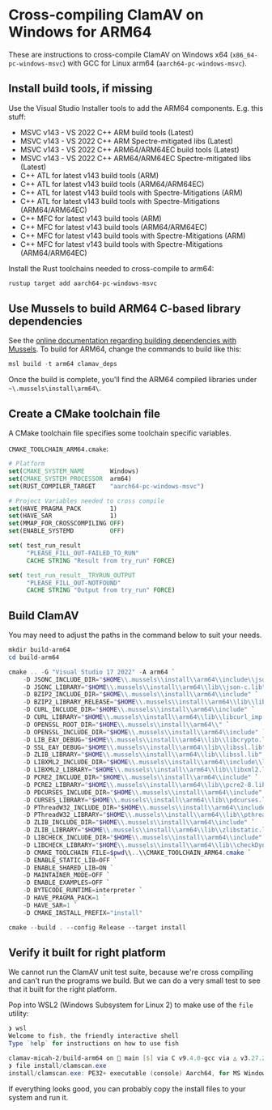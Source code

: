 # Cross-compiling ClamAV on Windows for ARM64

These are instructions to cross-compile ClamAV on Windows x64 (`x86_64-pc-windows-msvc`) with GCC for Linux arm64 (`aarch64-pc-windows-msvc`).

## Install build tools, if missing

Use the Visual Studio Installer tools to add the ARM64 components. E.g. this stuff:
- MSVC v143 - VS 2022 C++ ARM build tools (Latest)
- MSVC v143 - VS 2022 C++ ARM Spectre-mitigated libs (Latest)
- MSVC v143 - VS 2022 C++ ARM64/ARM64EC build tools (Latest)
- MSVC v143 - VS 2022 C++ ARM64/ARM64EC Spectre-mitigated libs (Latest)
- C++ ATL for latest v143 build tools (ARM)
- C++ ATL for latest v143 build tools (ARM64/ARM64EC)
- C++ ATL for latest v143 build tools with Spectre-Mitigations (ARM)
- C++ ATL for latest v143 build tools with Spectre-Mitigations (ARM64/ARM64EC)
- C++ MFC for latest v143 build tools (ARM)
- C++ MFC for latest v143 build tools (ARM64/ARM64EC)
- C++ MFC for latest v143 build tools with Spectre-Mitigations (ARM)
- C++ MFC for latest v143 build tools with Spectre-Mitigations (ARM64/ARM64EC)

Install the Rust toolchains needed to cross-compile to arm64:

```powershell
rustup target add aarch64-pc-windows-msvc
```

## Use Mussels to build ARM64 C-based library dependencies

See the [online documentation regarding building dependencies with Mussels](https://docs.clamav.net/manual/Development/build-installer-packages.html#windows). To build for ARM64, change the commands to build like this:

```powershell
msl build -t arm64 clamav_deps
```

Once the build is complete, you'll find the ARM64 compiled libraries under `~\.mussels\install\arm64\`.

## Create a CMake toolchain file

A CMake toolchain file specifies some toolchain specific variables.

`CMAKE_TOOLCHAIN_ARM64.cmake`:
```cmake
# Platform
set(CMAKE_SYSTEM_NAME       Windows)
set(CMAKE_SYSTEM_PROCESSOR  arm64)
set(RUST_COMPILER_TARGET    "aarch64-pc-windows-msvc")

# Project Variables needed to cross compile
set(HAVE_PRAGMA_PACK        1)
set(HAVE_SAR                1)
set(MMAP_FOR_CROSSCOMPILING OFF)
set(ENABLE_SYSTEMD          OFF)

set( test_run_result
     "PLEASE_FILL_OUT-FAILED_TO_RUN"
     CACHE STRING "Result from try_run" FORCE)

set( test_run_result__TRYRUN_OUTPUT
     "PLEASE_FILL_OUT-NOTFOUND"
     CACHE STRING "Output from try_run" FORCE)
```

## Build ClamAV

You may need to adjust the paths in the command below to suit your needs.

```powershell
mkdir build-arm64
cd build-arm64

cmake .. -G "Visual Studio 17 2022" -A arm64 `
    -D JSONC_INCLUDE_DIR="$HOME\\.mussels\\install\\arm64\\include\\json-c" `
    -D JSONC_LIBRARY="$HOME\\.mussels\\install\\arm64\\lib\\json-c.lib" `
    -D BZIP2_INCLUDE_DIR="$HOME\\.mussels\\install\\arm64\\include" `
    -D BZIP2_LIBRARY_RELEASE="$HOME\\.mussels\\install\\arm64\\lib\\libbz2.lib" `
    -D CURL_INCLUDE_DIR="$HOME\\.mussels\\install\\arm64\\include" `
    -D CURL_LIBRARY="$HOME\\.mussels\\install\\arm64\\lib\\libcurl_imp.lib" `
    -D OPENSSL_ROOT_DIR="$HOME\\.mussels\\install\\arm64\\" `
    -D OPENSSL_INCLUDE_DIR="$HOME\\.mussels\\install\\arm64\\include" `
    -D LIB_EAY_DEBUG="$HOME\\.mussels\\install\\arm64\\lib\\libcrypto.lib" `
    -D SSL_EAY_DEBUG="$HOME\\.mussels\\install\\arm64\\lib\\libssl.lib" `
    -D ZLIB_LIBRARY="$HOME\\.mussels\\install\\arm64\\lib\\libssl.lib" `
    -D LIBXML2_INCLUDE_DIR="$HOME\\.mussels\\install\\arm64\\include\\libxml" `
    -D LIBXML2_LIBRARY="$HOME\\.mussels\\install\\arm64\\lib\\libxml2.lib" `
    -D PCRE2_INCLUDE_DIR="$HOME\\.mussels\\install\\arm64\\include" `
    -D PCRE2_LIBRARY="$HOME\\.mussels\\install\\arm64\\lib\\pcre2-8.lib" `
    -D PDCURSES_INCLUDE_DIR="$HOME\\.mussels\\install\\arm64\\include" `
    -D CURSES_LIBRARY="$HOME\\.mussels\\install\\arm64\\lib\\pdcurses.lib" `
    -D PThreadW32_INCLUDE_DIR="$HOME\\.mussels\\install\\arm64\\include" `
    -D PThreadW32_LIBRARY="$HOME\\.mussels\\install\\arm64\\lib\\pthreadVC3.lib" `
    -D ZLIB_INCLUDE_DIR="$HOME\\.mussels\\install\\arm64\\include" `
    -D ZLIB_LIBRARY="$HOME\\.mussels\\install\\arm64\\lib\\zlibstatic.lib" `
    -D LIBCHECK_INCLUDE_DIR="$HOME\\.mussels\\install\\arm64\\include" `
    -D LIBCHECK_LIBRARY="$HOME\\.mussels\\install\\arm64\\lib\\checkDynamic.lib" `
    -D CMAKE_TOOLCHAIN_FILE=$pwd\\..\\CMAKE_TOOLCHAIN_ARM64.cmake `
    -D ENABLE_STATIC_LIB=OFF `
    -D ENABLE_SHARED_LIB=ON `
    -D MAINTAINER_MODE=OFF `
    -D ENABLE_EXAMPLES=OFF `
    -D BYTECODE_RUNTIME=interpreter `
    -D HAVE_PRAGMA_PACK=1 `
    -D HAVE_SAR=1 `
    -D CMAKE_INSTALL_PREFIX="install"

cmake --build . --config Release --target install
```

## Verify it built for right platform

We cannot run the ClamAV unit test suite, because we're cross compiling and can't run the programs we build. But we can do a very small test to see that it built for the right platform.

Pop into WSL2 (Windows Subsystem for Linux 2) to make use of the `file` utility:

```powershell
❯ wsl
Welcome to fish, the friendly interactive shell
Type `help` for instructions on how to use fish

clamav-micah-2/build-arm64 on  main [$] via C v9.4.0-gcc via △ v3.27.2
❯ file install/clamscan.exe
install/clamscan.exe: PE32+ executable (console) Aarch64, for MS Windows
```

If everything looks good, you can probably copy the install files to your system and run it.
